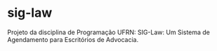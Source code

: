 # sig-law
Projeto da disciplina de Programação UFRN: SIG-Law: Um Sistema de Agendamento para Escritórios de Advocacia.
